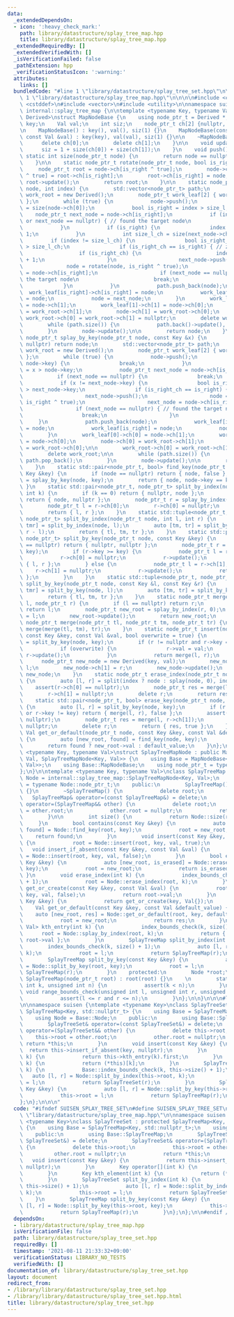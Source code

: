 ```yaml
---
data:
  _extendedDependsOn:
  - icon: ':heavy_check_mark:'
    path: library/datastructure/splay_tree_map.hpp
    title: library/datastructure/splay_tree_map.hpp
  _extendedRequiredBy: []
  _extendedVerifiedWith: []
  _isVerificationFailed: false
  _pathExtension: hpp
  _verificationStatusIcon: ':warning:'
  attributes:
    links: []
  bundledCode: "#line 1 \"library/datastructure/splay_tree_set.hpp\"\n\n\n\n#line\
    \ 1 \"library/datastructure/splay_tree_map.hpp\"\n\n\n\n#include <cassert>\n#include\
    \ <cstddef>\n#include <vector>\n#include <utility>\n\nnamespace suisen {\nnamespace\
    \ internal::splay_tree_map {\n\ntemplate <typename Key, typename Val, typename\
    \ Derived>\nstruct MapNodeBase {\n    using node_ptr_t = Derived *;\n\n    Key\
    \ key;\n    Val val;\n    int siz;\n    node_ptr_t ch[2] {nullptr, nullptr};\n\
    \n    MapNodeBase() : key(), val(), siz(1) {}\n    MapNodeBase(const Key &key,\
    \ const Val &val) : key(key), val(val), siz(1) {}\n\n    ~MapNodeBase() {\n  \
    \      delete ch[0];\n        delete ch[1];\n    }\n\n    void update() {\n  \
    \      siz = 1 + size(ch[0]) + size(ch[1]);\n    }\n    void push() {}\n\n   \
    \ static int size(node_ptr_t node) {\n        return node == nullptr ? 0 : node->siz;\n\
    \    }\n\n    static node_ptr_t rotate(node_ptr_t node, bool is_right) {\n   \
    \     node_ptr_t root = node->ch[is_right ^ true];\n        node->ch[is_right\
    \ ^ true] = root->ch[is_right];\n        root->ch[is_right] = node;\n        node->update(),\
    \ root->update();\n        return root;\n    }\n\n    static node_ptr_t splay_by_index(node_ptr_t\
    \ node, int index) {\n        std::vector<node_ptr_t> path;\n        node_ptr_t\
    \ work_root = new Derived();\n        node_ptr_t work_leaf[2] { work_root, work_root\
    \ };\n        while (true) {\n            node->push();\n            int size_l\
    \ = size(node->ch[0]);\n            bool is_right = index > size_l;\n        \
    \    node_ptr_t next_node = node->ch[is_right];\n            if (index == size_l\
    \ or next_node == nullptr) { // found the target node\n                break;\n\
    \            }\n            if (is_right) {\n                index -= size_l +\
    \ 1;\n            }\n            int size_l_ch = size(next_node->ch[0]);\n   \
    \         if (index != size_l_ch) {\n                bool is_right_ch = index\
    \ > size_l_ch;\n                if (is_right_ch == is_right) { // zig-zig\n  \
    \                  if (is_right_ch) {\n                        index -= size_l_ch\
    \ + 1;\n                    }\n                    next_node->push();\n      \
    \              node = rotate(node, is_right ^ true);\n                    next_node\
    \ = node->ch[is_right];\n                    if (next_node == nullptr) { // found\
    \ the target node\n                        break;\n                    }\n   \
    \             }\n            }\n            path.push_back(node);\n          \
    \  work_leaf[is_right]->ch[is_right] = node;\n            work_leaf[is_right]\
    \ = node;\n            node = next_node;\n        }\n        work_leaf[0]->ch[0]\
    \ = node->ch[1];\n        work_leaf[1]->ch[1] = node->ch[0];\n        node->ch[0]\
    \ = work_root->ch[1];\n        node->ch[1] = work_root->ch[0];\n    \n       \
    \ work_root->ch[0] = work_root->ch[1] = nullptr;\n        delete work_root;\n\n\
    \        while (path.size()) {\n            path.back()->update(), path.pop_back();\n\
    \        }\n        node->update();\n\n        return node;\n    }\n\n    static\
    \ node_ptr_t splay_by_key(node_ptr_t node, const Key &x) {\n        if (node ==\
    \ nullptr) return node;\n        std::vector<node_ptr_t> path;\n        node_ptr_t\
    \ work_root = new Derived();\n        node_ptr_t work_leaf[2] { work_root, work_root\
    \ };\n        while (true) {\n            node->push();\n            if (x ==\
    \ node->key) {\n                break;\n            }\n            bool is_right\
    \ = x > node->key;\n            node_ptr_t next_node = node->ch[is_right];\n \
    \           if (next_node == nullptr) {\n                break;\n            }\n\
    \            if (x != next_node->key) {\n                bool is_right_ch = x\
    \ > next_node->key;\n                if (is_right_ch == is_right) { // zig-zig\n\
    \                    next_node->push();\n                    node = rotate(node,\
    \ is_right ^ true);\n                    next_node = node->ch[is_right];\n   \
    \                 if (next_node == nullptr) { // found the target node\n     \
    \                   break;\n                    }\n                }\n       \
    \     }\n            path.push_back(node);\n            work_leaf[is_right]->ch[is_right]\
    \ = node;\n            work_leaf[is_right] = node;\n            node = next_node;\n\
    \        }\n        work_leaf[0]->ch[0] = node->ch[1];\n        work_leaf[1]->ch[1]\
    \ = node->ch[0];\n        node->ch[0] = work_root->ch[1];\n        node->ch[1]\
    \ = work_root->ch[0];\n\n        work_root->ch[0] = work_root->ch[1] = nullptr;\n\
    \        delete work_root;\n\n        while (path.size()) {\n            path.back()->update(),\
    \ path.pop_back();\n        }\n        node->update();\n\n        return node;\n\
    \    }\n    static std::pair<node_ptr_t, bool> find_key(node_ptr_t node, const\
    \ Key &key) {\n        if (node == nullptr) return { node, false };\n        node\
    \ = splay_by_key(node, key);\n        return { node, node->key == key };\n   \
    \ }\n    static std::pair<node_ptr_t, node_ptr_t> split_by_index(node_ptr_t node,\
    \ int k) {\n        if (k == 0) return { nullptr, node };\n        if (k == size(node))\
    \ return { node, nullptr };\n        node_ptr_t r = splay_by_index(node, k);\n\
    \        node_ptr_t l = r->ch[0];\n        r->ch[0] = nullptr;\n        r->update();\n\
    \        return { l, r };\n    }\n    static std::tuple<node_ptr_t, node_ptr_t,\
    \ node_ptr_t> split_by_index(node_ptr_t node, int l, int r) {\n        auto [tl,\
    \ tmr] = split_by_index(node, l);\n        auto [tm, tr] = split_by_index(tmr,\
    \ r - l);\n        return { tl, tm, tr };\n    }\n    static std::pair<node_ptr_t,\
    \ node_ptr_t> split_by_key(node_ptr_t node, const Key &key) {\n        if (node\
    \ == nullptr) return { nullptr, nullptr };\n        node_ptr_t r = splay_by_key(node,\
    \ key);\n        if (r->key >= key) {\n            node_ptr_t l = r->ch[0];\n\
    \            r->ch[0] = nullptr;\n            r->update();\n            return\
    \ { l, r };\n        } else {\n            node_ptr_t l = r->ch[1];\n        \
    \    r->ch[1] = nullptr;\n            r->update();\n            return { r, l\
    \ };\n        }\n    }\n    static std::tuple<node_ptr_t, node_ptr_t, node_ptr_t>\
    \ split_by_key(node_ptr_t node, const Key &l, const Key &r) {\n        auto [tl,\
    \ tmr] = split_by_key(node, l);\n        auto [tm, tr] = split_by_key(tmr, r);\n\
    \        return { tl, tm, tr };\n    }\n    static node_ptr_t merge(node_ptr_t\
    \ l, node_ptr_t r) {\n        if (l == nullptr) return r;\n        if (r == nullptr)\
    \ return l;\n        node_ptr_t new_root = splay_by_index(r, 0);\n        new_root->ch[0]\
    \ = l;\n        new_root->update();\n        return new_root;\n    }\n    static\
    \ node_ptr_t merge(node_ptr_t tl, node_ptr_t tm, node_ptr_t tr) {\n        return\
    \ merge(merge(tl, tm), tr);\n    }\n    static node_ptr_t insert(node_ptr_t node,\
    \ const Key &key, const Val &val, bool overwrite = true) {\n        auto [l, r]\
    \ = split_by_key(node, key);\n        if (r != nullptr and r->key == key) {\n\
    \            if (overwrite) {\n                r->val = val;\n               \
    \ r->update();\n            }\n            return merge(l, r);\n        }\n  \
    \      node_ptr_t new_node = new Derived(key, val);\n        new_node->ch[0] =\
    \ l;\n        new_node->ch[1] = r;\n        new_node->update();\n        return\
    \ new_node;\n    }\n    static node_ptr_t erase_index(node_ptr_t node, int index)\
    \ {\n        auto [l, r] = split(index ? node : splay(node, 0), index);\n    \
    \    assert(r->ch[0] == nullptr);\n        node_ptr_t res = merge(l, r->ch[1]);\n\
    \        r->ch[1] = nullptr;\n        delete r;\n        return res;\n    }\n\
    \    static std::pair<node_ptr_t, bool> erase_key(node_ptr_t node, const Key &key)\
    \ {\n        auto [l, r] = split_by_key(node, key);\n        if (r == nullptr\
    \ or r->key != key) return { merge(l, r), false };\n        assert(r->ch[0] ==\
    \ nullptr);\n        node_ptr_t res = merge(l, r->ch[1]);\n        r->ch[1] =\
    \ nullptr;\n        delete r;\n        return { res, true };\n    }\n    static\
    \ Val get_or_default(node_ptr_t node, const Key &key, const Val &default_value)\
    \ {\n        auto [new_root, found] = find_key(node, key);\n        node = new_root;\n\
    \        return found ? new_root->val : default_value;\n    }\n};\n\ntemplate\
    \ <typename Key, typename Val>\nstruct SplayTreeMapNode : public MapNodeBase<Key,\
    \ Val, SplayTreeMapNode<Key, Val>> {\n    using Base = MapNodeBase<Key, Val, SplayTreeMapNode<Key,\
    \ Val>>;\n    using Base::MapNodeBase;\n    using node_ptr_t = typename Base::node_ptr_t;\n\
    };\n}\n\ntemplate <typename Key, typename Val>\nclass SplayTreeMap {\n    using\
    \ Node = internal::splay_tree_map::SplayTreeMapNode<Key, Val>;\n    using node_ptr_t\
    \ = typename Node::node_ptr_t;\n    public:\n        SplayTreeMap() : root(nullptr)\
    \ {}\n        ~SplayTreeMap() {\n            delete root;\n        }\n\n     \
    \   SplayTreeMap& operator=(const SplayTreeMap&) = delete;\n        SplayTreeMap&\
    \ operator=(SplayTreeMap&& other) {\n            delete root;\n            root\
    \ = other.root;\n            other.root = nullptr;\n            return *this;\n\
    \        }\n\n        int size() {\n            return Node::size(root);\n   \
    \     }\n        bool contains(const Key &key) {\n            auto [new_root,\
    \ found] = Node::find_key(root, key);\n            root = new_root;\n        \
    \    return found;\n        }\n        void insert(const Key &key, const Val &val)\
    \ {\n            root = Node::insert(root, key, val, true);\n        }\n     \
    \   void insert_if_absent(const Key &key, const Val &val) {\n            root\
    \ = Node::insert(root, key, val, false);\n        }\n        bool erase_key(const\
    \ Key &key) {\n            auto [new_root, is_erased] = Node::erase_key(root,\
    \ key);\n            root = new_root;\n            return is_erased;\n       \
    \ }\n        void erase_index(int k) {\n            index_bounds_check(k, size()\
    \ + 1);\n            root = Node::erase_index(root, k);\n        }\n        Val&\
    \ get_or_create(const Key &key, const Val &val) {\n            root = Node::insert(root,\
    \ key, val, false);\n            return root->val;\n        }\n        Val& operator[](const\
    \ Key &key) {\n            return get_or_create(key, Val{});\n        }\n    \
    \    Val get_or_default(const Key &key, const Val &default_value) {\n        \
    \    auto [new_root, res] = Node::get_or_default(root, key, default_value);\n\
    \            root = new_root;\n            return res;\n        }\n        std::pair<Key,\
    \ Val> kth_entry(int k) {\n            index_bounds_check(k, size());\n      \
    \      root = Node::splay_by_index(root, k);\n            return { root->key,\
    \ root->val };\n        }\n        SplayTreeMap split_by_index(int k) {\n    \
    \        index_bounds_check(k, size() + 1);\n            auto [l, r] = Node::split_by_index(root,\
    \ k);\n            root = l;\n            return SplayTreeMap(r);\n        }\n\
    \        SplayTreeMap split_by_key(const Key &key) {\n            auto [l, r]\
    \ = Node::split_by_key(root, key);\n            root = l;\n            return\
    \ SplayTreeMap(r);\n        }\n    protected:\n        Node *root;\n\n       \
    \ SplayTreeMap(node_ptr_t root) : root(root) {}\n    \n        static void index_bounds_check(unsigned\
    \ int k, unsigned int n) {\n            assert(k < n);\n        }\n        static\
    \ void range_bounds_check(unsigned int l, unsigned int r, unsigned int n) {\n\
    \            assert(l <= r and r <= n);\n        }\n};\n\n}\n\n\n#line 5 \"library/datastructure/splay_tree_set.hpp\"\
    \n\nnamespace suisen {\ntemplate <typename Key>\nclass SplayTreeSet : protected\
    \ SplayTreeMap<Key, std::nullptr_t> {\n    using Base = SplayTreeMap<Key, std::nullptr_t>;\n\
    \    using Node = Base::Node;\n    public:\n        using Base::SplayTreeMap;\n\
    \        SplayTreeSet& operator=(const SplayTreeSet&) = delete;\n        SplayTreeSet&\
    \ operator=(SplayTreeSet&& other) {\n            delete this->root;\n        \
    \    this->root = other.root;\n            other.root = nullptr;\n           \
    \ return *this;\n        }\n        void insert(const Key &key) {\n          \
    \  return this->insert_if_absent(key, nullptr);\n        }\n        Key operator[](int\
    \ k) {\n            return this->kth_entry(k).first;\n        }\n        Key kth_element(int\
    \ k) {\n            return (*this)[k];\n        }\n        SplayTreeSet split_by_index(int\
    \ k) {\n            Base::index_bounds_check(k, this->size() + 1);\n         \
    \   auto [l, r] = Node::split_by_index(this->root, k);\n            this->root\
    \ = l;\n            return SplayTreeSet(r);\n        }\n        SplayTreeMap split_by_key(const\
    \ Key &key) {\n            auto [l, r] = Node::split_by_key(this->root, key);\n\
    \            this->root = l;\n            return SplayTreeMap(r);\n        }\n\
    };\n};\n\n\n"
  code: "#ifndef SUISEN_SPLAY_TREE_SET\n#define SUISEN_SPLAY_TREE_SET\n\n#include\
    \ \"library/datastructure/splay_tree_map.hpp\"\n\nnamespace suisen {\ntemplate\
    \ <typename Key>\nclass SplayTreeSet : protected SplayTreeMap<Key, std::nullptr_t>\
    \ {\n    using Base = SplayTreeMap<Key, std::nullptr_t>;\n    using Node = Base::Node;\n\
    \    public:\n        using Base::SplayTreeMap;\n        SplayTreeSet& operator=(const\
    \ SplayTreeSet&) = delete;\n        SplayTreeSet& operator=(SplayTreeSet&& other)\
    \ {\n            delete this->root;\n            this->root = other.root;\n  \
    \          other.root = nullptr;\n            return *this;\n        }\n     \
    \   void insert(const Key &key) {\n            return this->insert_if_absent(key,\
    \ nullptr);\n        }\n        Key operator[](int k) {\n            return this->kth_entry(k).first;\n\
    \        }\n        Key kth_element(int k) {\n            return (*this)[k];\n\
    \        }\n        SplayTreeSet split_by_index(int k) {\n            Base::index_bounds_check(k,\
    \ this->size() + 1);\n            auto [l, r] = Node::split_by_index(this->root,\
    \ k);\n            this->root = l;\n            return SplayTreeSet(r);\n    \
    \    }\n        SplayTreeMap split_by_key(const Key &key) {\n            auto\
    \ [l, r] = Node::split_by_key(this->root, key);\n            this->root = l;\n\
    \            return SplayTreeMap(r);\n        }\n};\n};\n\n#endif // SUISEN_SPLAY_TREE_SET\n"
  dependsOn:
  - library/datastructure/splay_tree_map.hpp
  isVerificationFile: false
  path: library/datastructure/splay_tree_set.hpp
  requiredBy: []
  timestamp: '2021-08-11 21:33:32+09:00'
  verificationStatus: LIBRARY_NO_TESTS
  verifiedWith: []
documentation_of: library/datastructure/splay_tree_set.hpp
layout: document
redirect_from:
- /library/library/datastructure/splay_tree_set.hpp
- /library/library/datastructure/splay_tree_set.hpp.html
title: library/datastructure/splay_tree_set.hpp
---
```

